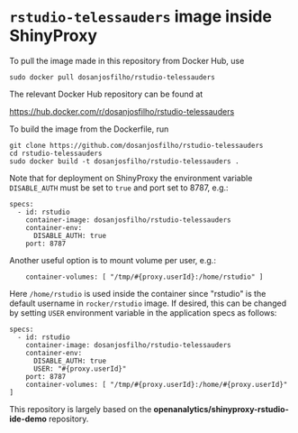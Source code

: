 # `rstudio-telessauders` image inside ShinyProxy 

To pull the image made in this repository from Docker Hub, use

```
sudo docker pull dosanjosfilho/rstudio-telessauders
```

The relevant Docker Hub repository can be found at

https://hub.docker.com/r/dosanjosfilho/rstudio-telessauders

To build the image from the Dockerfile, run

```
git clone https://github.com/dosanjosfilho/rstudio-telessauders
cd rstudio-telessauders
sudo docker build -t dosanjosfilho/rstudio-telessauders .
```

Note that for deployment on ShinyProxy the environment variable `DISABLE_AUTH` must be set to `true` and port set to 8787, e.g.:

```
specs:
  - id: rstudio
    container-image: dosanjosfilho/rstudio-telessauders
    container-env:
      DISABLE_AUTH: true
    port: 8787
```

Another useful option is to mount volume per user, e.g.:
```
    container-volumes: [ "/tmp/#{proxy.userId}:/home/rstudio" ]
```

Here `/home/rstudio` is used inside the container since "rstudio" is the default username in `rocker/rstudio` image. 
If desired, this can be changed by setting `USER` environment variable in the application specs as follows:
```
specs:
  - id: rstudio
    container-image: dosanjosfilho/rstudio-telessauders
    container-env:
      DISABLE_AUTH: true
      USER: "#{proxy.userId}"
    port: 8787
    container-volumes: [ "/tmp/#{proxy.userId}:/home/#{proxy.userId}" ]
```

This repository is largely based on the **openanalytics/shinyproxy-rstudio-ide-demo** repository.

